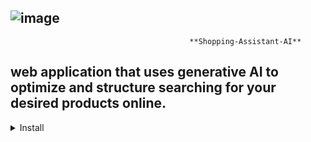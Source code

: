 ![image](https://github.com/user-attachments/assets/153d9431-1164-48ab-a9cf-4b58f66abb41)
---
                                            
                                            **Shopping-Assistant-AI**
**web application that uses generative AI to optimize and structure searching for your desired products online.**
---
<details>
  <summary>Install</summary>
  <br>
  Clone repo and install [requirements.txt](link/to/requirements.txt)

  ```bash
  # Clone the repository
  git clone https://github.com/ibm-developer-skills-network/wnpzo-shopping_assistant.git shopping_assistant

  # Change your current directory to the cloned repository
  cd shopping_assistant
  pip install -r requirements.txt # install

  <summary>Running the application</summary>
  <br>
   #To test out the entire project after installation, run the following command:
   ```bash
  python app.py
  


